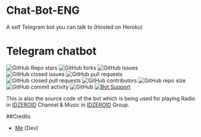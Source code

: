 # Chat-Bot-ENG
A self Telegram bot you can talk to (Hosted on Heroku)

# Telegram chatbot

![GitHub Repo stars](https://img.shields.io/github/stars/idzero23/Chat-Bot-ENG?color=blue&style=flat)
![GitHub forks](https://img.shields.io/github/forks/idzero23/Chat-Bot-ENG?color=green&style=flat)
![GitHub issues](https://img.shields.io/github/issues/idzero23/Chat-Bot-ENG)
![GitHub closed issues](https://img.shields.io/github/issues-closed/idzero23/Chat-Bot-ENG)
![GitHub pull requests](https://img.shields.io/github/issues-pr/idzero23/Chat-Bot-ENG)
![GitHub closed pull requests](https://img.shields.io/github/issues-pr-closed/idzero23/Chat-Bot-ENG)
![GitHub contributors](https://img.shields.io/github/contributors/idzero23/Chat-Bot-ENG?style=flat)
![GitHub repo size](https://img.shields.io/github/repo-size/idzero23/Chat-Bot-ENG?color=red)
![GitHub commit activity](https://img.shields.io/github/commit-activity/m/idzero23/Chat-Bot-ENG)
![GitHub](https://img.shields.io/github/license/idzero23/Chat-bot-ENG)
[![Bot Support](https://img.shields.io/badge/Radio%20Player%20V3-Support%20Group-blue)](https://t.me/idzero_gr)


This is also the source code of the bot which is being used for playing
Radio in [IDZEROID](https://t.me/idzeroobot) Channel & Music in [IDZEROID](https://t.me/idzero_gr) Group.

##Credits

- [Me](https://github.com/idzeroobot) [Dev]
